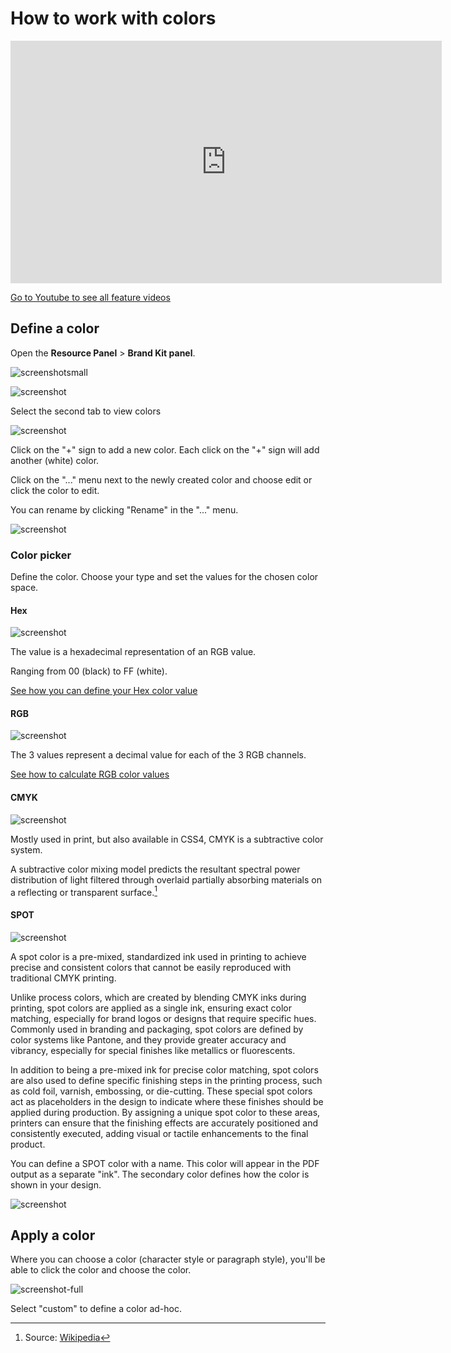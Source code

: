 # How to work with colors

<iframe width="690" height="388" src="https://www.youtube.com/embed/HCcoRGKJo10?si=qHeN6xOFVeldM1C5&controls=1&mute=1&showinfo=0&rel=0&autoplay=1&loop=1" title="YouTube video player" frameborder="0" allow="accelerometer; autoplay; clipboard-write; encrypted-media; gyroscope; picture-in-picture; web-share" referrerpolicy="strict-origin-when-cross-origin" allowfullscreen></iframe>

[Go to Youtube to see all feature videos](https://www.youtube.com/playlist?list=PLLHtQ1R6R-B_m7XAVySM9OjbbUscsgBOH)

## Define a color

Open the **Resource Panel** > **Brand Kit panel**.

![screenshotsmall](bottom-quicktools-ui.png)

![screenshot](bk1.png)

Select the second tab to view colors

![screenshot](bk3.png)

Click on the "+" sign to add a new color.
Each click on the "+" sign will add another (white) color.

Click on the "..." menu next to the newly created color and choose edit or click the color to edit.

You can rename by clicking "Rename" in the "..." menu.

![screenshot](bk7.png)

### Color picker


Define the color. Choose your type and set the values for the chosen color space.

#### Hex

![screenshot](hex.png)

The value is a hexadecimal representation of an RGB value.

Ranging from 00 (black) to FF (white).

[See how you can define your Hex color value](https://www.w3schools.com/colors/colors_hexadecimal.asp)

#### RGB

![screenshot](rgb.png)

The 3 values represent a decimal value for each of the 3 RGB channels.

[See how to calculate RGB color values](https://www.w3schools.com/colors/colors_rgb.asp)

#### CMYK

![screenshot](cmyk.png)

Mostly used in print, but also available in CSS4, CMYK is a subtractive color system.

A subtractive color mixing model predicts the resultant spectral power distribution of light filtered through overlaid partially absorbing materials on a reflecting or transparent surface.[^1]

[^1]: Source: [Wikipedia](https://en.wikipedia.org/wiki/Subtractive_color#Process)

#### SPOT

![screenshot](spot0.png)

A spot color is a pre-mixed, standardized ink used in printing to achieve precise and consistent colors that cannot be easily reproduced with traditional CMYK printing. 

Unlike process colors, which are created by blending CMYK inks during printing, spot colors are applied as a single ink, ensuring exact color matching, especially for brand logos or designs that require specific hues. Commonly used in branding and packaging, spot colors are defined by color systems like Pantone, and they provide greater accuracy and vibrancy, especially for special finishes like metallics or fluorescents.

In addition to being a pre-mixed ink for precise color matching, spot colors are also used to define specific finishing steps in the printing process, such as cold foil, varnish, embossing, or die-cutting. These special spot colors act as placeholders in the design to indicate where these finishes should be applied during production. By assigning a unique spot color to these areas, printers can ensure that the finishing effects are accurately positioned and consistently executed, adding visual or tactile enhancements to the final product.

You can define a SPOT color with a name. This color will appear in the PDF output as a separate "ink". The secondary color defines how the color is shown in your design.

![screenshot](spot2.png)

## Apply a color

Where you can choose a color (character style or paragraph style), you'll be able to click the color and choose the color.

![screenshot-full](swatch-5.png)

Select "custom" to define a color ad-hoc.

